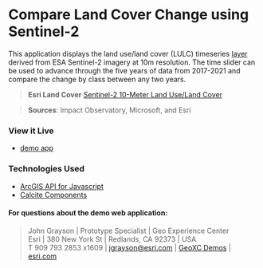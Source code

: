 # Compare Land Cover Change using Sentinel-2

This application displays the land use/land cover (LULC) timeseries [layer](https://arcgis.com/home/item.html?id=d3da5dd386d140cf93fc9ecbf8da5e31) derived from ESA Sentinel-2 imagery at 10m resolution. The time slider can be used to advance through the five years of data from 2017-2021 and compare the change by class between any two years.

> **Esri Land Cover** [Sentinel-2 10-Meter Land Use/Land Cover](https://livingatlas.arcgis.com/landcover/)

> **Sources**: Impact Observatory, Microsoft, and Esri

### View it Live 
 - [demo app](https://geoxc-apps2.bd.esri.com/LivingAtlas/CompareLandCoverChange/index.html)

### Technologies Used

 - [ArcGIS API for Javascript](https://developers.arcgis.com/javascript/latest/api-reference/)
 - [Calcite Components](https://developers.arcgis.com/calcite-design-system/components/)

#### For questions about the demo web application:
> John Grayson | Prototype Specialist | Geo Experience Center\
> Esri | 380 New York St | Redlands, CA 92373 | USA\
> T 909 793 2853 x1609 | [jgrayson@esri.com](mailto:jgrayson@esri.com) | [GeoXC Demos](https://www.esriurl.com/GeoXCDemos) | [esri.com](https://www.esri.com)
